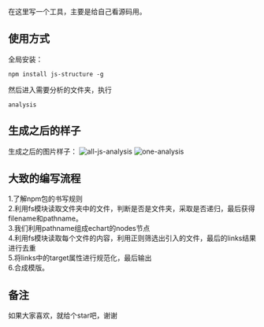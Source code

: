 在这里写一个工具，主要是给自己看源码用。

## 使用方式
全局安装：
```
npm install js-structure -g
```

然后进入需要分析的文件夹，执行
```
analysis
```

## 生成之后的样子

生成之后的图片样子：
![all-js-analysis](http://laihuamin.oss-cn-beijing.aliyuncs.com/all-js-analysis.png)
![one-analysis](http://laihuamin.oss-cn-beijing.aliyuncs.com/one-analysis.png)

## 大致的编写流程

1.了解npm包的书写规则 <br>
2.利用fs模块读取文件夹中的文件，判断是否是文件夹，采取是否递归，最后获得filename和pathname。<br>
3.我们利用pathname组成echart的nodes节点<br>
4.利用fs模块读取每个文件的内容，利用正则筛选出引入的文件，最后的links结果进行去重<br>
5.将links中的target属性进行规范化，最后输出<br>
6.合成模版。

## 备注
如果大家喜欢，就给个star吧，谢谢